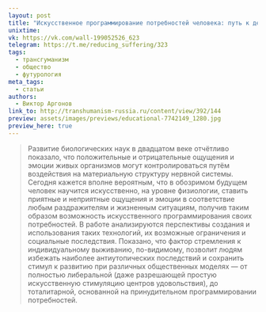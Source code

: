 ```yaml
---
layout: post
title: "Искусственное программирование потребностей человека: путь к деградации или новый толчок развития?"
unixtime: 
vk: https://vk.com/wall-199052526_623
telegram: https://t.me/reducing_suffering/323
tags:
  - трансгуманизм
  - общество
  - футурология
meta_tags:
  - статьи
authors:
  - Виктор Аргонов
link_to: http://transhumanism-russia.ru/content/view/392/144
preview: assets/images/previews/educational-7742149_1280.jpg
preview_here: true
---
```

>Развитие биологических наук в двадцатом веке отчётливо показало, что положительные и отрицательные ощущения и эмоции живых организмов могут контролироваться путём воздействия на материальную структуру нервной системы. Сегодня кажется вполне вероятным, что в обозримом будущем человек научится искусственно, на уровне физиологии, ставить приятные и неприятные ощущения и эмоции в соответствие любым раздражителям и жизненным ситуациям, получив таким образом возможность искусственного программирования своих потребностей. В работе анализируются перспективы создания и использования таких технологий, их возможные ограничения и социальные последствия. Показано, что фактор стремления к индивидуальному выживанию, по-видимому, позволит людям избежать наиболее антиутопических последствий и сохранить стимул к развитию при различных общественных моделях — от полностью либеральной (даже разрешающей простую искусственную стимуляцию центров удовольствия), до тоталитарной, основанной на принудительном программировании потребностей.
